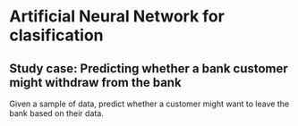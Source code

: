 # Artificial Neural Network for clasification
## Study case: Predicting whether a bank customer might withdraw from the bank
Given a sample of data, predict whether a customer might want to leave the bank based on their data.
